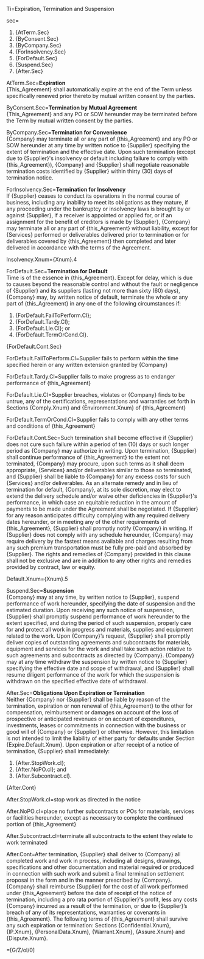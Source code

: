 Ti=Expiration, Termination and Suspension

sec=<ol><li>{AtTerm.Sec}<li>{ByConsent.Sec}<li>{ByCompany.Sec}<li>{ForInsolvency.Sec}<li>{ForDefault.Sec}<li>{Suspend.Sec}<li>{After.Sec}</ol>

AtTerm.Sec=<b>Expiration</b><br> {This_Agreement} shall automatically expire at the end of the Term unless specifically renewed prior thereto by mutual written consent by the parties.

ByConsent.Sec=<b>Termination by Mutual Agreement</b><br> {This_Agreement} and any PO or SOW hereunder may be terminated before the Term by mutual written consent by the parties.

ByCompany.Sec=<b>Termination for Convenience</b><br> {Company} may terminate all or any part of {this_Agreement} and any PO or SOW hereunder at any time by written notice to {Supplier} specifying the extent of termination and the effective date. Upon such termination (except due to {Supplier}'s insolvency or default including failure to comply with {this_Agreement}), {Company} and {Supplier} shall negotiate reasonable termination costs identified by {Supplier} within thirty (30) days of termination notice.

ForInsolvency.Sec=<b>Termination for Insolvency</b><br> If {Supplier} ceases to conduct its operations in the normal course of business, including any inability to meet its obligations as they mature, if any proceeding under the bankruptcy or insolvency laws is brought by or against {Supplier}, if a receiver is appointed or applied for, or if an assignment for the benefit of creditors is made by {Supplier}, {Company} may terminate all or any part of {this_Agreement} without liability, except for {Services} performed or deliverables delivered prior to termination or for deliverables covered by {this_Agreement} then completed and later delivered in accordance with the terms of the Agreement.

Insolvency.Xnum={Xnum}.4

ForDefault.Sec=<b>Termination for Default</b><br> Time is of the essence in {this_Agreement}. Except for delay, which is due to causes beyond the reasonable control and without the fault or negligence of {Supplier} and its suppliers (lasting not more than sixty (60) days), {Company} may, by written notice of default, terminate the whole or any part of {this_Agreement} in any one of the following circumstances if: <ol><li>{ForDefault.FailToPerform.Cl};</li><li>{ForDefault.Tardy.Cl};</li><li>{ForDefault.Lie.Cl}; or</li><li>{ForDefault.TermOrCond.Cl}.</li></ol> {ForDefault.Cont.Sec}

ForDefault.FailToPerform.Cl=Supplier fails to perform within the time specified herein or any written extension granted by {Company}

ForDefault.Tardy.Cl=Supplier fails to make progress as to endanger performance of {this_Agreement}

ForDefault.Lie.Cl=Supplier breaches, violates or {Company} finds to be untrue, any of the certifications, representations and warranties set forth in Sections {Comply.Xnum} and {Environment.Xnum} of {this_Agreement}

ForDefault.TermOrCond.Cl=Supplier fails to comply with any other terms and conditions of {this_Agreement}

ForDefault.Cont.Sec=Such termination shall become effective if {Supplier} does not cure such failure within a period of ten (10) days or such longer period as {Company} may authorize in writing. Upon termination, {Supplier} shall continue performance of {this_Agreement} to the extent not terminated, {Company} may procure, upon such terms as it shall deem appropriate, {Services} and/or deliverables similar to those so terminated, and {Supplier} shall be liable to {Company} for any excess costs for such {Services} and/or deliverables. As an alternate remedy and in lieu of termination for default, {Company}, at its sole discretion, may elect to extend the delivery schedule and/or waive other deficiencies in {Supplier}'s performance, in which case an equitable reduction in the amount of payments to be made under the Agreement shall be negotiated. If {Supplier} for any reason anticipates difficulty complying with any required delivery dates hereunder, or in meeting any of the other requirements of {this_Agreement}, {Supplier} shall promptly notify {Company} in writing. If {Supplier} does not comply with any schedule hereunder, {Company} may require delivery by the fastest means available and charges resulting from any such premium transportation must be fully pre-paid and absorbed by {Supplier}. The rights and remedies of {Company} provided in this clause shall not be exclusive and are in addition to any other rights and remedies provided by contract, law or equity.

Default.Xnum={Xnum}.5

Suspend.Sec=<b>Suspension</b><br>{Company} may at any time, by written notice to {Supplier}, suspend performance of work hereunder, specifying the date of suspension and the estimated duration. Upon receiving any such notice of suspension, {Supplier} shall promptly suspend performance of work hereunder to the extent specified, and during the period of such suspension, properly care for and protect all work in progress and materials, supplies and equipment related to the work. Upon {Company}’s request, {Supplier} shall promptly deliver copies of outstanding agreements and subcontracts for materials, equipment and services for the work and shall take such action relative to such agreements and subcontracts as directed by {Company}. {Company} may at any time withdraw the suspension by written notice to {Supplier} specifying the effective date and scope of withdrawal, and {Supplier} shall resume diligent performance of the work for which the suspension is withdrawn on the specified effective date of withdrawal.

After.Sec=<b>Obligations Upon Expiration or Termination</b><br>Neither {Company} nor {Supplier} shall be liable by reason of the termination, expiration or non renewal of {this_Agreement} to the other for compensation, reimbursement or damages on account of the loss of prospective or anticipated revenues or on account of expenditures, investments, leases or commitments in connection with the business or good will of {Company} or {Supplier} or otherwise. However, this limitation is not intended to limit the liability of either party for defaults under Section {Expire.Default.Xnum}. Upon expiration or after receipt of a notice of termination, {Supplier} shall immediately: <ol><li>{After.StopWork.cl};</li><li>{After.NoPO.cl}; and</li><li>{After.Subcontract.cl}.</li></ol>{After.Cont}

After.StopWork.cl=stop work as directed in the notice

After.NoPO.cl=place no further subcontracts or POs for materials, services or facilities hereunder, except as necessary to complete the continued portion of {this_Agreement}

After.Subcontract.cl=terminate all subcontracts to the extent they relate to work terminated

After.Cont=After termination, {Supplier} shall deliver to {Company} all completed work and work in process, including all designs, drawings, specifications and other documentation and material required or produced in connection with such work and submit a final termination settlement proposal in the form and in the manner prescribed by {Company}. {Company} shall reimburse {Supplier} for the cost of all work performed under {this_Agreement} before the date of receipt of the notice of termination, including a pro rata portion of {Supplier}'s profit, less any costs {Company} incurred as a result of the termination, or due to {Supplier}’s breach of any of its representations, warranties or covenants in {this_Agreement}. The following terms of {this_Agreement} shall survive any such expiration or termination: Sections {Confidential.Xnum}, {IP.Xnum}, {PersonalData.Xnum}, {Warrant.Xnum}, {Assure.Xnum} and {Dispute.Xnum}.

=[G/Z/ol/0]
